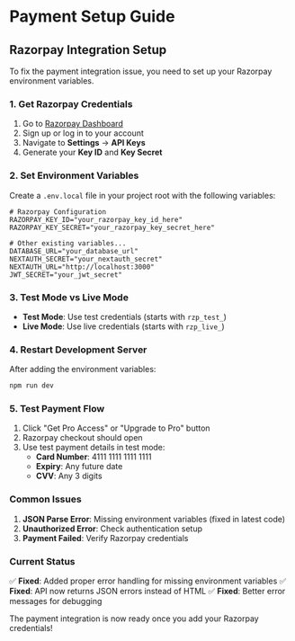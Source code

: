 # Payment Setup Guide

## Razorpay Integration Setup

To fix the payment integration issue, you need to set up your Razorpay environment variables.

### 1. Get Razorpay Credentials

1. Go to [Razorpay Dashboard](https://dashboard.razorpay.com/)
2. Sign up or log in to your account
3. Navigate to **Settings** → **API Keys**
4. Generate your **Key ID** and **Key Secret**

### 2. Set Environment Variables

Create a `.env.local` file in your project root with the following variables:

```env
# Razorpay Configuration
RAZORPAY_KEY_ID="your_razorpay_key_id_here"
RAZORPAY_KEY_SECRET="your_razorpay_key_secret_here"

# Other existing variables...
DATABASE_URL="your_database_url"
NEXTAUTH_SECRET="your_nextauth_secret"
NEXTAUTH_URL="http://localhost:3000"
JWT_SECRET="your_jwt_secret"
```

### 3. Test Mode vs Live Mode

- **Test Mode**: Use test credentials (starts with `rzp_test_`)
- **Live Mode**: Use live credentials (starts with `rzp_live_`)

### 4. Restart Development Server

After adding the environment variables:

```bash
npm run dev
```

### 5. Test Payment Flow

1. Click "Get Pro Access" or "Upgrade to Pro" button
2. Razorpay checkout should open
3. Use test payment details in test mode:
   - **Card Number**: 4111 1111 1111 1111
   - **Expiry**: Any future date
   - **CVV**: Any 3 digits

### Common Issues

1. **JSON Parse Error**: Missing environment variables (fixed in latest code)
2. **Unauthorized Error**: Check authentication setup
3. **Payment Failed**: Verify Razorpay credentials

### Current Status

✅ **Fixed**: Added proper error handling for missing environment variables
✅ **Fixed**: API now returns JSON errors instead of HTML
✅ **Fixed**: Better error messages for debugging

The payment integration is now ready once you add your Razorpay credentials! 